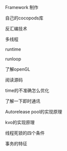 Framework 制作

自己的cocopods库

反汇编技术

多线程

runtime

runloop

了解openGL

阅读源码

time的不准确怎么优化

了解一下即时通讯

Autorelease pool的实现原理

kvo的实现原理

线程死锁的四个条件

事务的特征